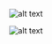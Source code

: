 ![alt text](https://github.com/edmlbox/CryptoBit-Bitcoin-wallet/blob/master/readmeIMG/home.jpg "Home screen")


![alt text](https://github.com/edmlbox/CryptoBit-Bitcoin-wallet/blob/master/readmeIMG/window3.jpg "Operational screens")


